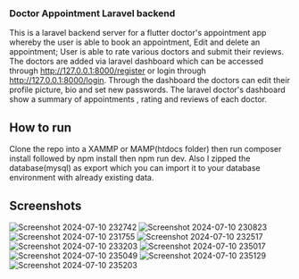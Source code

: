 ### Doctor Appointment Laravel backend

This is a laravel backend server for a flutter doctor's appointment app whereby the user is able to book an appointment, Edit and delete an appointment; User is able to rate various doctors and submit their reviews. The doctors are added via laravel dashboard which can be accessed through http://127.0.0.1:8000/register or login through http://127.0.0.1:8000/login. Through the dashboard the doctors can edit their profile picture, bio and set new passwords. The laravel doctor's dashboard show a summary of appointments , rating and reviews of each doctor.

## How to run
Clone the repo into a XAMMP or MAMP(htdocs folder) then run composer install followed by npm install then npm run dev. Also I zipped the database(mysql) as export which you can import it to your database environment with already existing data.

## Screenshots
![Screenshot 2024-07-10 232742](https://github.com/GisoreB/doctor-appointment-backend/assets/144854877/7c72b70f-c9e4-4d8a-94da-758c7569bd06)
![Screenshot 2024-07-10 230823](https://github.com/GisoreB/doctor-appointment-backend/assets/144854877/6019400d-0866-4892-a0e2-a2040868e52f)
![Screenshot 2024-07-10 231755](https://github.com/GisoreB/doctor-appointment-backend/assets/144854877/be876d4c-fbe7-42df-8d9b-a53d2fc94f03)
![Screenshot 2024-07-10 232517](https://github.com/GisoreB/doctor-appointment-backend/assets/144854877/e03dfc97-bbbe-488b-a200-58bf89213318)
![Screenshot 2024-07-10 233203](https://github.com/GisoreB/doctor-appointment-backend/assets/144854877/f83f4a9c-b99f-40c5-892a-a0a58ce0c33c)
![Screenshot 2024-07-10 235017](https://github.com/GisoreB/doctor-appointment-backend/assets/144854877/94893d02-a32a-45a9-afa5-daca56844c70)
![Screenshot 2024-07-10 235049](https://github.com/GisoreB/doctor-appointment-backend/assets/144854877/f034197a-0bb2-4b24-bb3f-cb98939cedf1)
![Screenshot 2024-07-10 235129](https://github.com/GisoreB/doctor-appointment-backend/assets/144854877/c363215e-2311-4971-83bb-c1b86d6ed418)
![Screenshot 2024-07-10 235203](https://github.com/GisoreB/doctor-appointment-backend/assets/144854877/9b5f875b-bdaa-486c-8ba5-43618a497cc7)
